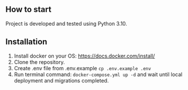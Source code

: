 ## How to start

Project is developed and tested using Python 3.10.

## Installation	
1. Install docker on your OS: https://docs.docker.com/install/
2. Clone the repository.
3. Create .env file from .env.example `cp .env.example .env`
4. Run terminal command: `docker-compose.yml up -d` and wait until local deployment and migrations completed.